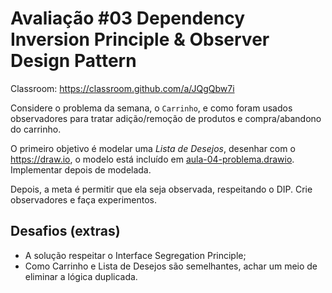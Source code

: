 # Avaliação #03 Dependency Inversion Principle & Observer Design Pattern

Classroom: <https://classroom.github.com/a/JQgQbw7i>

Considere o problema da semana, o `Carrinho`, e como foram usados observadores para tratar adição/remoção de produtos e compra/abandono do carrinho.

O primeiro objetivo é modelar uma _Lista de Desejos_, desenhar com o <https://draw.io>, o modelo está incluído em [aula-04-problema.drawio](aula-04-problema.drawio). Implementar depois de modelada.

Depois, a meta é permitir que ela seja observada, respeitando o DIP. Crie observadores e faça experimentos.

## Desafios (extras)

- A solução respeitar o Interface Segregation Principle;
- Como Carrinho e Lista de Desejos são semelhantes, achar um meio de eliminar a lógica duplicada.
